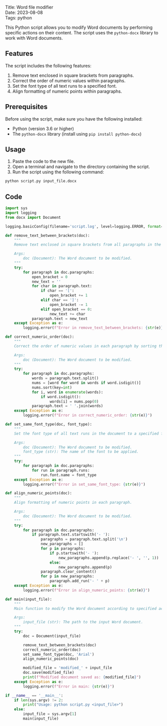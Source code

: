Title: Word file modifier  
Date: 2023-08-08  
Tags: python

This Python script allows you to modify Word documents by performing specific actions on their content. The script uses the `python-docx` library to work with Word documents.

## Features

The script includes the following features:

1. Remove text enclosed in square brackets from paragraphs.
2. Correct the order of numeric values within paragraphs.
3. Set the font type of all text runs to a specified font.
4. Align formatting of numeric points within paragraphs.

## Prerequisites

Before using the script, make sure you have the following installed:

- Python (version 3.6 or higher)
- The `python-docx` library (install using `pip install python-docx`)

## Usage

1. Paste the code to the new file.
2. Open a terminal and navigate to the directory containing the script.
3. Run the script using the following command:

```bash
python script.py input_file.docx
```

## Code

```python
import sys
import logging
from docx import Document

logging.basicConfig(filename='script.log', level=logging.ERROR, format='%(asctime)s - %(levelname)s: %(message)s')

def remove_text_between_brackets(doc):
    """
    Remove text enclosed in square brackets from all paragraphs in the document.

    Args:
        doc (Document): The Word document to be modified.
    """
    try:
        for paragraph in doc.paragraphs:
            open_bracket = 0
            new_text = ''
            for char in paragraph.text:
                if char == '[':
                    open_bracket += 1
                elif char == ']':
                    open_bracket -= 1
                elif open_bracket == 0:
                    new_text += char
            paragraph.text = new_text
    except Exception as e:
        logging.error(f"Error in remove_text_between_brackets: {str(e)}")

def correct_numeric_order(doc):
    """
    Correct the order of numeric values in each paragraph by sorting them.

    Args:
        doc (Document): The Word document to be modified.
    """
    try:
        for paragraph in doc.paragraphs:
            words = paragraph.text.split()
            nums = [word for word in words if word.isdigit()]
            nums.sort(key=int)
            for i, word in enumerate(words):
                if word.isdigit():
                    words[i] = nums.pop(0)
            paragraph.text = ' '.join(words)
    except Exception as e:
        logging.error(f"Error in correct_numeric_order: {str(e)}")

def set_same_font_type(doc, font_type):
    """
    Set the font type of all text runs in the document to a specified font.

    Args:
        doc (Document): The Word document to be modified.
        font_type (str): The name of the font to be applied.
    """
    try:
        for paragraph in doc.paragraphs:
            for run in paragraph.runs:
                run.font.name = font_type
    except Exception as e:
        logging.error(f"Error in set_same_font_type: {str(e)}")

def align_numeric_points(doc):
    """
    Align formatting of numeric points in each paragraph.

    Args:
        doc (Document): The Word document to be modified.
    """
    try:
        for paragraph in doc.paragraphs:
            if paragraph.text.startswith('- '):
                paragraphs = paragraph.text.split('\n')
                new_paragraphs = []
                for p in paragraphs:
                    if p.startswith('- '):
                        new_paragraphs.append(p.replace('- ', '', 1))
                    else:
                        new_paragraphs.append(p)
                paragraph.clear_content()
                for p in new_paragraphs:
                    paragraph.add_run('- ' + p)
    except Exception as e:
        logging.error(f"Error in align_numeric_points: {str(e)}")

def main(input_file):
    """
    Main function to modify the Word document according to specified actions.

    Args:
        input_file (str): The path to the input Word document.
    """
    try:
        doc = Document(input_file)

        remove_text_between_brackets(doc)
        correct_numeric_order(doc)
        set_same_font_type(doc, 'Arial')
        align_numeric_points(doc)

        modified_file = 'modified_' + input_file
        doc.save(modified_file)
        print(f"Modified document saved as: {modified_file}")
    except Exception as e:
        logging.error(f"Error in main: {str(e)}")

if __name__ == '__main__':
    if len(sys.argv) != 2:
        print("Usage: python script.py <input_file>")
    else:
        input_file = sys.argv[1]
        main(input_file)
```
